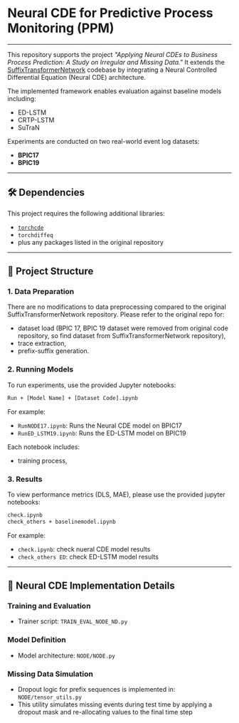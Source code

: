 # Neural CDE for Predictive Process Monitoring (PPM)
---

This repository supports the project _"Applying Neural CDEs to Business Process Prediction: A Study on Irregular and Missing Data."_ It extends the [SuffixTransformerNetwork](https://github.com/BrechtWts/SuffixTransformerNetwork) codebase by integrating a Neural Controlled Differential Equation (Neural CDE) architecture.

The implemented framework enables evaluation against baseline models including:
- ED-LSTM
- CRTP-LSTM
- SuTraN

Experiments are conducted on two real-world event log datasets:
- **BPIC17**
- **BPIC19**

---

## 🛠 Dependencies

This project requires the following additional libraries:
- [`torchcde`](https://github.com/patrick-kidger/torchcde)
- `torchdiffeq`
- plus any packages listed in the original repository

---

## 📁 Project Structure

### 1. Data Preparation
There are no modifications to data preprocessing compared to the original SuffixTransformerNetwork repository. Please refer to the original repo for:
- dataset load (BPIC 17, BPIC 19 dataset were removed from original code repository, so find dataset from SuffixTransformerNetwork repository),
- trace extraction,
- prefix-suffix generation.

### 2. Running Models

To run experiments, use the provided Jupyter notebooks:

```bash
Run + [Model Name] + [Dataset Code].ipynb
```

For example:
- `RunNODE17.ipynb`: Runs the Neural CDE model on BPIC17
- `RunED_LSTM19.ipynb`: Runs the ED-LSTM model on BPIC19

Each notebook includes:
- training process,

### 3. Results

To view performance metrics (DLS, MAE), please use the provided jupyter notebooks:

```bash
check.ipynb
check_others + baselinemodel.ipynb
```
For example:

- `check.ipynb`: check nueral CDE model results
- `check_others ED`: check ED-LSTM model results

---

## 🔬 Neural CDE Implementation Details

### Training and Evaluation

- Trainer script: `TRAIN_EVAL_NODE_ND.py`

### Model Definition

- Model architecture: `NODE/NODE.py`

### Missing Data Simulation

- Dropout logic for prefix sequences is implemented in: `NODE/tensor_utils.py`
- This utility simulates missing events during test time by applying a dropout mask and re-allocating values to the final time step


